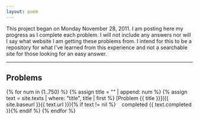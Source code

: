```yaml
---
layout: poem
---
```


This project began on Monday November 28, 2011. I am posting here my progress
as I complete each problem. I will not include any answers nor will I say what
website I am getting these problems from. I intend for this to be a repository
for what I've learned from this experience and not a searchable site for those
looking for an easy answer.

----------

## Problems

{% for num in (1..750) %}
{% assign title = "" | append: num %}
{% assign text = site.texts | where: "title", title | first %}
[Problem {{ title }}]({{ site.baseurl }}{{ text.url }}){% if text != nil %}&nbsp;&nbsp;&nbsp;&nbsp;completed {{ text.completed }}{% endif %}
{% endfor %}

